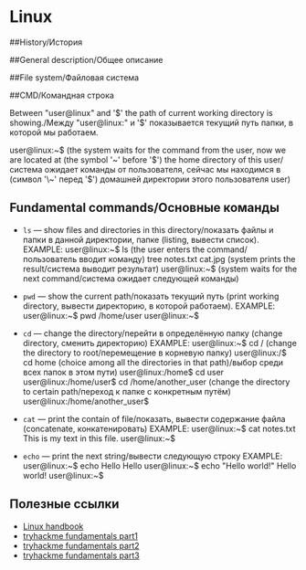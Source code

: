 # Linux

##History/История


##General description/Общее описание


##File system/Файловая система


##CMD/Командная строка

Between "user@linux" and '$' the path of current working directory is showing./Между "user@linux:" и '$' показывается текущий путь папки, в которой мы работаем.

user@linux:\~$ (the system waits for the command from the user, now we are located at (the symbol '\~' before '$') the home directory of this user/система ожидает команды от пользователя, сейчас мы находимся  в (символ '\~' перед '$') домашней директории этого пользователя user)

## Fundamental commands/Основные команды

- `ls` — show files and directories in this directory/показать файлы и папки в данной директории, папке (listing, вывести список).
EXAMPLE:
user@linux:\~$ ls (the user enters the command/пользователь вводит команду)
tree notes.txt cat.jpg (system prints the result/система выводит результат)
user@linux:\~$ (system waits for the next command/система ожидает следующей команды)

- `pwd` — show the current path/показать текущий путь (print working directory, вывести директорию, в которой работаем).
EXAMPLE:
user@linux:\~$ pwd
/home/user
user@linux:\~$

- `cd` — change the directory/перейти в определённую папку (change directory, сменить директорию)
EXAMPLE:
user@linux:\~$ cd / (change the directory to root/перемещение в корневую папку)
user@linux:/$ cd home (choice among all the directories in that path)/выбор среди всех папок в этом пути)
user@linux:/home$ cd user
user@linux:/home/user$ cd /home/another_user (change the directory to certain path/переход к папке с конкретным путём)
user@linux:/home/another_user$

- `cat` — print the contain of file/показать, вывести содержание файла (concatenate, конкатенировать)
EXAMPLE:
user@linux:\~$ cat notes.txt
This is my text in this file.
user@linux:\~$

- `echo` — print the next string/вывести следующую строку
EXAMPLE:
user@linux:\~$ echo Hello
Hello
user@linux:\~$ echo "Hello world!"
Hello world!
user@linux:\~$

## Полезные ссылки
- [Linux handbook](https://linuxhandbook.com/)
- [tryhackme fundamentals part1](https://tryhackme.com/room/linuxfundamentalspart1)
- [tryhackme fundamentals part2](https://tryhackme.com/room/linuxfundamentalspart2)
- [tryhackme fundamentals part3](https://tryhackme.com/room/linuxfundamentalspart3)